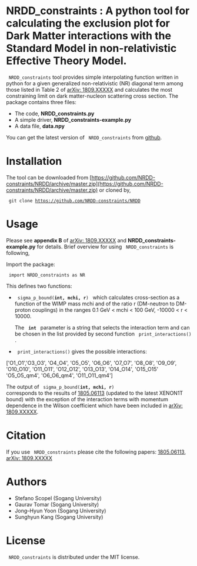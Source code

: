 # NRDD_constraints : A python tool for calculating the exclusion plot for Dark Matter interactions with the Standard Model in non-relativistic Effective Theory Model. 

<code> NRDD_constraints</code> tool provides simple interpolating function written in python
for a given generalized non-relativistic (NR) diagonal term among those listed in Table 2 of [arXiv: 1809.XXXXX](https://arxiv.org/) and calculates the most constraining limit on dark matter-nucleon scattering cross section. The package contains three files:

* The code, **NRDD_constraints.py** 
* A simple driver, **NRDD_constraints-example.py**
* A data file, **data.npy**

You can get the latest version of <code> NRDD_constraints</code> from [github](https://github.com/NRDD-constraints/NRDD).

# Installation

The tool can be downloaded from [https://github.com/NRDD-constraints/NRDD/archive/master.zip](https://github.com/NRDD-constraints/NRDD/archive/master.zip) or cloned by,

<code> git clone https://github.com/NRDD-constraints/NRDD </code>

# Usage

Please see **appendix B** of [arXiv: 1809.XXXXX](https://arxiv.org/) and **NRDD_constraints-example.py** for details. Brief overview for using <code> NRDD_constraints</code> is following,

Import the package:

<code> import NRDD_constraints as NR </code>

This defines two functions:

* <code> sigma_p_bound(**int, mchi, r**) </code> which calculates cross-section as a function of the WIMP mass 
mchi and of the ratio r (DM-neutron to DM-proton couplings) in the ranges 0.1 GeV < mchi < 100 GeV, -10000 < r < 10000.

   The <code> **int** </code> parameter is a string that selects the interaction term
and can be chosen in the list provided by second function <code> print_interactions() </code>.

* <code> print_interactions()</code> gives the possible interactions:

['O1_O1','O3_O3', 'O4_O4', 'O5_O5', 'O6_O6', 
'O7_O7', 'O8_O8', 'O9_O9', 'O10_O10', 'O11_O11',
'O12_O12', 'O13_O13', 'O14_O14', 'O15_O15'
'O5_O5_qm4', 'O6_O6_qm4', 'O11_O11_qm4'] 

The output of <code> sigma_p_bound(**int, mchi, r**) </code> corresponds to the results of 
[1805.06113](https://arxiv.org/abs/1805.06113) (updated to
the latest XENON1T bound) with the exception of the interaction terms with momentum
dependence in the Wilson coefficient which have been included in [arXiv: 1809.XXXXX](https://arxiv.org/). 

# Citation

If you use <code> NRDD_constraints</code> please cite the following papers: [1805.06113](https://arxiv.org/abs/1805.06113),
[arXiv: 1809.XXXXX](https://arxiv.org/)

# Authors

* Stefano Scopel (Sogang University)
* Gaurav Tomar (Sogang University)
* Jong–Hyun Yoon (Sogang University)
* Sunghyun Kang (Sogang University)

# License

<code> NRDD_constraints</code> is distributed under the MIT license.
